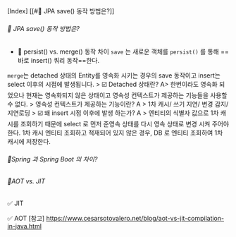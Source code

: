 [Index] 
[[#🔸 JPA save() 동작 방법은?]]

###### 🔸 JPA save() 동작 방법은? 

- 🔐 persist() vs. merge() 동작 차이
`save` 는 새로운 객체를 `persist()` 를 통해 ==바로 insert() 쿼리 동작==한다.

`merge`는 detached 상태의 Entity를 영속화 시키는 경우의 save 동작이고 insert는 select 이후의 시점에 발생됩니다.
	> ☑️ Detached 상태란? 
		A> 한번이라도 영속화 되었으나 현재는 영속화되지 않은 상태이고 영속성 컨텍스트가 제공하는 기능들을 사용할 수 없다. 
		> 영속성 컨텍스트가 제공하는 기능이란? 
		 A > 1차 캐시/ 쓰기 지연/ 변경 감지/ 지연로딩 
	> ☑️ 왜 insert 시점 이후에 발생 하는가? 
		A >  엔티티의 식별자 값으로 1차 캐시를 조회하기 때문에 select 로 먼저 준영속 상태를 다시 영속 상태로 변경 시켜 주어야 한다. 
		1차 캐시 엔티티 조회하고 적재되어 있지 않은 경우, DB 로 엔티티 조회하여 1차 캐시에 저장한다. 
		

###### 🔸Spring 과 Spring Boot 의 차이?

###### 🔸AOT vs. JIT 
✅ JIT 

✅ AOT 
[참고] https://www.cesarsotovalero.net/blog/aot-vs-jit-compilation-in-java.html